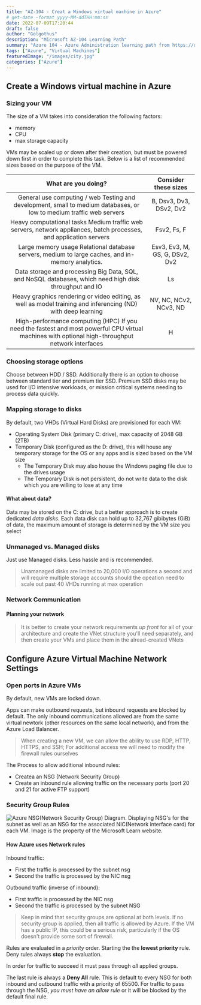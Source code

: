 ```yaml
---
title: "AZ-104 - Creat a Windows virtual machine in Azure"
# get-date -format yyyy-MM-ddTHH:mm:ss
date: 2022-07-09T17:20:44
draft: false
author: "Golgothus"
description: "Microsoft AZ-104 Learning Path"
summary: "Azure 104 - Azure Administration learning path from https://docs.microsoft.com/en-us/learn/certifications/exams/az-104"
tags: ["Azure", "Virtual Machines"]
featuredImage: "/images/city.jpg"
categories: ["Azure"]
---
```


## Create a Windows virtual machine in Azure

### Sizing your VM

The size of a VM takes into consideration the following factors:
- memory
- CPU
- max storage capacity

VMs may be scaled up or down after their creation, but must be powered down first in order to complete this task. Below is a list of recommended sizes based on the purpose of the VM.

**What are you doing?**|**Consider these sizes**
:-----:|:-----:
General use computing / web Testing and development, small to medium databases, or low to medium traffic web servers|B, Dsv3, Dv3, DSv2, Dv2
Heavy computational tasks Medium traffic web servers, network appliances, batch processes, and application servers|Fsv2, Fs, F
Large memory usage Relational database servers, medium to large caches, and in-memory analytics.|Esv3, Ev3, M, GS, G, DSv2, Dv2
Data storage and processing Big Data, SQL, and NoSQL databases, which need high disk throughput and IO|Ls
Heavy graphics rendering or video editing, as well as model training and inferencing (ND) with deep learning|NV, NC, NCv2, NCv3, ND
High-performance computing (HPC) If you need the fastest and most powerful CPU virtual machines with optional high-throughput network interfaces|H

### Choosing storage options

Choose between HDD / SSD. Additionally there is an option to choose between standard tier and premium tier SSD. Premium SSD disks may be used for I/O intensive workloads, or mission critical systems needing to process data quickly.

### Mapping storage to disks

By default, two VHDs (Virtual Hard Disks) are provisioned for each VM:
- Operating System Disk (primary C: drive), max capacity of 2048 GB (2TB)
- Temporary Disk (configured as the D: drive), this will house any temporary storage for the OS or any apps and is sized based on the VM size
  - The Temporary Disk may also house the Windows paging file due to the drives usage
  - The Temporary Disk is not persistent, do not write data to the disk which you are willing to lose at any time

#### What about data?

Data may be stored on the C: drive, but a better approach is to create dedicated *data disks*. Each data disk can hold up to 32,767 gibibytes (GiB) of data, the maximum amount of storage is determined by the VM size you select

### Unmanaged vs. Managed disks

Just use Managed disks. Less hassle and is recommended.

> Unamanaged disks are limited to 20,000 I/O operations a second and will require multiple storage accounts should the opeation need to scale out past 40 VHDs running at max operation

### Network Communication

#### Planning your network

> It is better to create your network requirements _up front_ for all of your architecture and create the VNet structure you'll need separately, and then create your VMs and place them in the alread-created VNets

## Configure Azure Virtual Machine Network Settings
### Open ports in Azure VMs

By default, new VMs are locked down.

Apps can make outbound requests, but inbound requests are blocked by default. The only inbound communications allowed are from the same virtual newtork (other resources on the same local network), and from the Azure Load Balancer.

> When creating a new VM, we can allow the ability to use RDP, HTTP, HTTPS, and SSH; For additional access we will need to modify the firewall rules ourselves

The Process to allow additional inbound rules:
- Createa an NSG (Network Security Group)
- Create an inbound rule allowing traffic on the necessary ports (port 20 and 21 for active FTP support)

### Security Group Rules

![Azure NSG(Network Security Group) Diagram. Displaying NSG's for the subnet as well as an NSG for the associated NIC(Network interface card) for each VM. Image is the property of the Microsoft Learn website.](../_resources/2022-07-09_18_16_44-Window.png)

#### How Azure uses Network rules

Inbound traffic:
- First the traffic is processed by the subnet nsg
- Second the traffic is processed by the NIC nsg

Outbound traffic (inverse of inbound):
- First traffic is processed by the NIC nsg
- Second the traffic is processed by the subnet NSG

> Keep in mind that security groups are optional at both levels. If no security group is applied, then all traffic is allowed by Azure. If the VM has a public IP, this could be a serious risk, particularly if the OS doesn't provide some sort of firewall.

Rules are evaluated in a _priority_ order. Starting the the **lowest priority** rule. Deny rules always **stop** the evaluation.

In order for traffic to succeed it must pass through _all_ applied groups.

The last rule is always a **Deny All** rule. This is default to every NSG for both inbound and outbound traffic with a priority of 65500. For traffic to pass through the NSG, _you must have an allow rule_ or it will be blocked by the default final rule.
